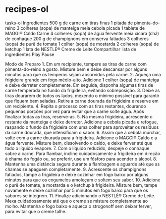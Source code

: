 # recipes-ol
 tasks-ol
Ingredientes
500 g de carne em tiras finas
1 pitada de pimenta-do-reino
3 colheres (sopa) de manteiga
meia cebola picada
1 tablete de MAGGI® Caldo Carne
4 colheres (sopa) de água fervente
meia xícara (chá) de conhaque
200 g de champignons em conserva fatiados
3 colheres (sopa) de purê de tomate
1 colher (sopa) de mostarda
2 colheres (sopa) de ketchup
1 lata de NESTLÉ® Creme de Leite
Compartilhar lista de ingredientes
Play
Pause

Modo de Preparo
1.
Em um recipiente, tempere as tiras de carne com pimenta-do-reino a gosto. Misture bem e deixe descansar por alguns minutos para que os temperos sejam absorvidos pela carne.
2.
Aqueça uma frigideira grande em fogo médio-alto. Adicione 1 colher (sopa) de manteiga e deixe derreter completamente. Em seguida, disponha algumas tiras de carne temperada no fundo da frigideira, evitando sobreposição.
3.
Deixe as tiras dourarem de todos os lados, mexendo o mínimo possível para garantir que fiquem bem seladas. Retire a carne dourada da frigideira e reserve em um recipiente.
4.
Repita o processo com as tiras restantes, dourando pequenas porções por vez para evitar que a carne solte água. Após finalizar todas as tiras, reserve-as.
5.
Na mesma frigideira, acrescente o restante da manteiga e deixe derreter. Adicione a cebola picada e refogue, raspando o fundo da frigideira com uma colher para aproveitar os resíduos da carne dourada, que intensificam o sabor.
6.
Assim que a cebola murchar, volte com a carne dourada para a frigideira. Adicione o MAGGI® Caldo e a água fervente. Misture bem, dissolvendo o caldo, e deixe ferver até que todo o líquido evapore.
7.
Com o líquido reduzido, despeje o conhaque sobre a carne. Para flambar, incline cuidadosamente a frigideira em direção à chama do fogão ou, se preferir, use um fósforo para acender o álcool.
8.
Mantenha uma distância segura durante a flambagem e aguarde até que as chamas se apaguem completamente.
9.
Acrescente os champignons fatiados, tampe a frigideira e deixe cozinhar em fogo baixo por alguns minutos para que os cogumelos amoleçam e soltem seu sabor.
10.
Adicione o purê de tomate, a mostarda e o ketchup à frigideira. Misture bem, tampe novamente e deixe cozinhar por 5 minutos em fogo baixo para que os sabores se integrem.
11.
Finalize adicionando o NESTLÉ® Creme de Leite. Mexa cuidadosamente até que o creme se misture completamente ao molho. Mantenha o fogo baixo e aqueça o strogonoff sem deixar ferver, para evitar que o creme talhe.
